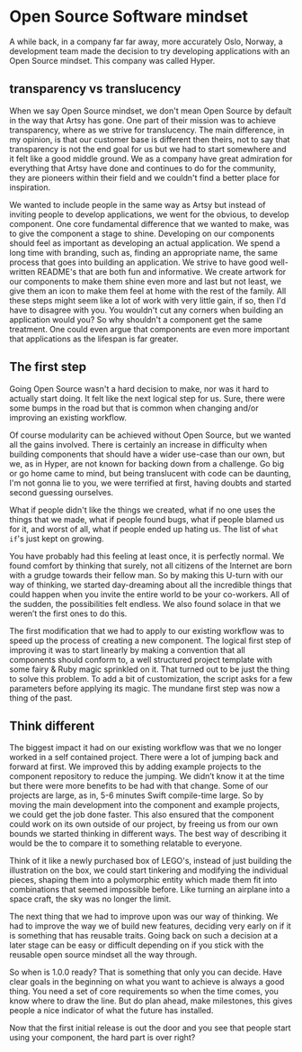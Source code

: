 # Open Source Software mindset

A while back, in a company far far away, more accurately Oslo, Norway, a development team made the decision to try developing applications with an Open Source mindset. This company was called Hyper.

## transparency vs translucency

When we say Open Source mindset, we don't mean Open Source by default in the way that Artsy has gone. One part of their mission was to achieve transparency, where as we strive for translucency. The main difference, in my opinion, is that our customer base is different then theirs, not to say that transparency is not the end goal for us but we had to start somewhere and it felt like a good middle ground. We as a company have great admiration for everything that Artsy have done and continues to do for the community, they are pioneers within their field and we couldn't find a better place for inspiration.

We wanted to include people in the same way as Artsy but instead of inviting people to develop applications, we went for the obvious, to develop component. One core fundamental difference that we wanted to make, was to give the component a stage to shine. Developing on our components should feel as important as developing an actual application. We spend a long time with branding, such as, finding an appropriate name, the same process that goes into building an application. We strive to have good well-written README's that are both fun and informative. We create artwork for our components to make them shine even more and last but not least, we give them an icon to make them feel at home with the rest of the family. All these steps might seem like a lot of work with very little gain, if so, then I'd have to disagree with you. You wouldn't cut any corners when building an application would you? So why shouldn't a component get the same treatment. One could even argue that components are even more important that applications as the lifespan is far greater.

## The first step

Going Open Source wasn't a hard decision to make, nor was it hard to actually start doing. It felt like the next logical step for us. Sure, there were some bumps in the road but that is common when changing and/or improving an existing workflow.

Of course modularity can be achieved without Open Source, but we wanted all the gains involved. There is certainly an increase in difficulty when building components that should have a wider use-case than our own, but we, as in Hyper, are not known for backing down from a challenge. Go big or go home came to mind, but being translucent with code can be daunting, I'm not gonna lie to you, we were terrified at first, having doubts and started second guessing ourselves.

What if people didn't like the things we created, what if no one uses the things that we made, what if people found bugs, what if people blamed us for it, and worst of all, what if people ended up hating us. The list of `what if`'s just kept on growing.

You have probably had this feeling at least once, it is perfectly normal. We found comfort by thinking that surely, not all citizens of the Internet are born with a grudge towards their fellow man. So by making this U-turn with our way of thinking, we started day-dreaming about all the incredible things that could happen when you invite the entire world to be your co-workers. All of the sudden, the possibilities felt endless.
We also found solace in that we weren’t the first ones to do this.

The first modification that we had to apply to our existing workflow was to speed up the process of creating a new component. The logical first step of improving it was to start linearly by making a convention that all components should conform to, a well structured project template with some fairy & Ruby magic sprinkled on it. That turned out to be just the thing to solve this problem. To add a bit of customization, the script asks for a few parameters before applying its magic.
The mundane first step was now a thing of the past.

## Think different

The biggest impact it had on our existing workflow was that we no longer worked in a self contained project. There were a lot of jumping back and forward at first. We improved this by adding example projects to the component repository to reduce the jumping. We didn’t know it at the time but there were more benefits to be had with that change.
Some of our projects are large, as in, 5-6 minutes Swift compile-time large. So by moving the main development into the component and example projects, we could get the job done faster. This also ensured that the component could work on its own outside of our project, by freeing us from our own bounds we started thinking in different ways. The best way of describing it would be the to compare it to something relatable to everyone.

Think of it like a newly purchased box of LEGO's, instead of just building the illustration on the box, we could start tinkering and modifying the individual pieces, shaping them into a polymorphic entity which made them fit into combinations that seemed impossible before. Like turning an airplane into a space craft, the sky was no longer the limit.

The next thing that we had to improve upon was our way of thinking.
We had to improve the way we of build new features, deciding very early on if it is something that has reusable traits. Going back on such a decision at a later stage can be easy or difficult depending on if you stick with the reusable open source mindset all the way through.

So when is 1.0.0 ready? That is something that only you can decide. Have clear goals in the beginning on what you want to achieve is always a good thing. You need a set of core requirements so when the time comes, you know where to draw the line. But do plan ahead, make milestones, this gives people a nice indicator of what the future has installed.

Now that the first initial release is out the door and you see that people start using your component, the hard part is over right?

